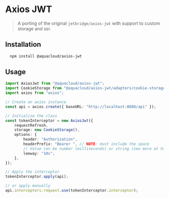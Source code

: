 # Axios JWT

> A porting of the original `jetbridge/axios-jwt` with support to custom storage and ssr.

## Installation

```sh
  npm install @aquacloud/axios-jwt
```

## Usage

```ts
import AxiosJwt from "@aquacloud/axios-jwt";
import CookieStorage from "@aquacloud/axios-jwt/adapters/cookie-storage";
import axios from "axios";

// Create an axios instance
const api = axios.create({ baseURL: "http://localhost:8080/api" });

// Initialize the class
const tokenInterceptor = new AxiosJwt({
    requestRefresh,
    storage: new CookieStorage(),
    options: {
        header: "Authorization",
        headerPrefix: "Bearer ", // NOTE: must include the space
        // Value can be number (milliseconds) or string (see more at https://github.com/vercel/ms)
        leeway: "10s",
    },
});

// Apply the interceptor
tokenInterceptor.apply(api);

// or apply manually
api.interceptors.request.use(tokenInterceptor.interceptor);
```
